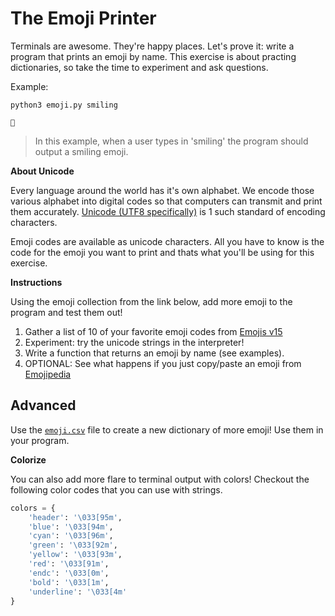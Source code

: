 # The Emoji Printer

Terminals are awesome. They're happy places. Let's prove it: write a program that prints an emoji by name. This exercise is about practing dictionaries, so take the time to experiment and ask questions.

Example:
```
python3 emoji.py smiling

🙂
```
> In this example, when a user types in 'smiling' the program should output a smiling emoji.

**About Unicode**

Every language around the world has it's own alphabet. We encode those various alphabet into digital codes so that computers can transmit and print them accurately. [Unicode (UTF8 specifically)](https://en.wikipedia.org/wiki/Unicode) is 1 such standard of encoding characters.

Emoji codes are available as unicode characters. All you have to know is the code for the emoji you want to print and thats what you'll be using for this exercise.

**Instructions**

Using the emoji collection from the link below, add more emoji to the program and
test them out!

1. Gather a list of 10 of your favorite emoji codes from [Emojis v15](https://www.unicode.org/emoji/charts/full-emoji-list.html)
1. Experiment: try the unicode strings in the interpreter!
1. Write a function that returns an emoji by name (see examples).
1. OPTIONAL: See what happens if you just copy/paste an emoji from [Emojipedia](https://emojipedia.org/)


## Advanced 

Use the [`emoji.csv`]() file to create a new dictionary of more emoji! Use them in your program.

**Colorize**

You can also add more flare to terminal output with colors! Checkout the following color codes that you can use with strings.

```python
colors = {
    'header': '\033[95m',
    'blue': '\033[94m',
    'cyan': '\033[96m',
    'green': '\033[92m',
    'yellow': '\033[93m',
    'red': '\033[91m',
    'endc': '\033[0m',
    'bold': '\033[1m',
    'underline': '\033[4m'
}
```
